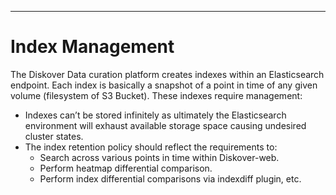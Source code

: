 ___
# Index Management

The Diskover Data curation platform creates indexes within an Elasticsearch endpoint. Each index is basically a snapshot of a point in time of any given volume (filesystem of S3 Bucket). These indexes require management:

- Indexes can’t be stored infinitely as ultimately the Elasticsearch environment will exhaust available storage space causing undesired cluster states.
- The index retention policy should reflect the requirements to:
	-  Search across various points in time within Diskover-web.
	- Perform heatmap differential comparison.
	- Perform index differential comparisons via  indexdiff plugin, etc.
